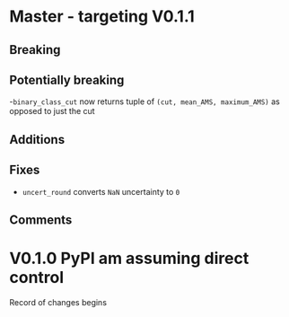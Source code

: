 # Master - targeting V0.1.1

## Breaking

## Potentially breaking

-`binary_class_cut` now returns tuple of `(cut, mean_AMS, maximum_AMS)` as opposed to just the cut

## Additions

## Fixes

- `uncert_round` converts `NaN` uncertainty to `0`

## Comments

# V0.1.0 PyPI am assuming direct control

Record of changes begins